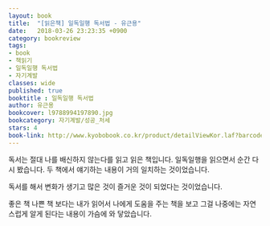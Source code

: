 ```yaml
---
layout: book
title:  "[읽은책] 일독일행 독서법 - 유근용"
date:   2018-03-26 23:23:35 +0900
category: bookreview
tags:
- book
- 책읽기
- 일독일행 독서법
- 자기계발
classes: wide
published: true
booktitle : 일독일행 독서법 
author: 유근용
bookcover: l9788994197890.jpg
bookcategory: 자기계발/성공_처세
stars: 4
book-link: http://www.kyobobook.co.kr/product/detailViewKor.laf?barcode=9788994197890
---
```


독서는 절대 나를 배신하지 않는다를 읽고 읽은 책입니다. 일독일행을 읽으면서 순간 다시 봤습니다. 두 책에서 얘기하는 내용이 거의 일치하는 것이었습니다.

독서를 해서 변화가 생기고 많은 것이 즐거운 것이 되었다는 것이었습니다.

좋은 책 나쁜 책 보다는 내가 읽어서 나에게 도움을 주는 책을 보고 그걸 나중에는 자연스럽게 알게 된다는 내용이 가슴에 와 닿았습니다.